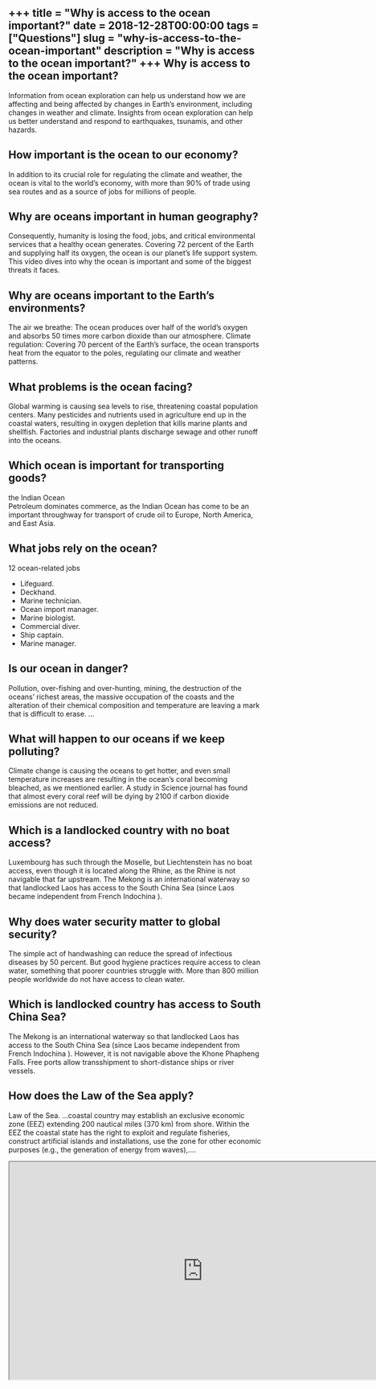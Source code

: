 +++
title = "Why is access to the ocean important?"
date = 2018-12-28T00:00:00
tags = ["Questions"]
slug = "why-is-access-to-the-ocean-important"
description = "Why is access to the ocean important?"
+++
Why is access to the ocean important?
-------------------------------------

Information from ocean exploration can help us understand how we are affecting and being affected by changes in Earth’s environment, including changes in weather and climate. Insights from ocean exploration can help us better understand and respond to earthquakes, tsunamis, and other hazards.

How important is the ocean to our economy?
------------------------------------------

In addition to its crucial role for regulating the climate and weather, the ocean is vital to the world’s economy, with more than 90% of trade using sea routes and as a source of jobs for millions of people.

Why are oceans important in human geography?
--------------------------------------------

Consequently, humanity is losing the food, jobs, and critical environmental services that a healthy ocean generates. Covering 72 percent of the Earth and supplying half its oxygen, the ocean is our planet’s life support system. This video dives into why the ocean is important and some of the biggest threats it faces.

Why are oceans important to the Earth’s environments?
-----------------------------------------------------

The air we breathe: The ocean produces over half of the world’s oxygen and absorbs 50 times more carbon dioxide than our atmosphere. Climate regulation: Covering 70 percent of the Earth’s surface, the ocean transports heat from the equator to the poles, regulating our climate and weather patterns.

What problems is the ocean facing?
----------------------------------

Global warming is causing sea levels to rise, threatening coastal population centers. Many pesticides and nutrients used in agriculture end up in the coastal waters, resulting in oxygen depletion that kills marine plants and shellfish. Factories and industrial plants discharge sewage and other runoff into the oceans.

Which ocean is important for transporting goods?
------------------------------------------------

the Indian Ocean  
Petroleum dominates commerce, as the Indian Ocean has come to be an important throughway for transport of crude oil to Europe, North America, and East Asia.

What jobs rely on the ocean?
----------------------------

12 ocean-related jobs

- Lifeguard.
- Deckhand.
- Marine technician.
- Ocean import manager.
- Marine biologist.
- Commercial diver.
- Ship captain.
- Marine manager.

Is our ocean in danger?
-----------------------

Pollution, over-fishing and over-hunting, mining, the destruction of the oceans’ richest areas, the massive occupation of the coasts and the alteration of their chemical composition and temperature are leaving a mark that is difficult to erase. …

What will happen to our oceans if we keep polluting?
----------------------------------------------------

Climate change is causing the oceans to get hotter, and even small temperature increases are resulting in the ocean’s coral becoming bleached, as we mentioned earlier. A study in Science journal has found that almost every coral reef will be dying by 2100 if carbon dioxide emissions are not reduced.

Which is a landlocked country with no boat access?
--------------------------------------------------

Luxembourg has such through the Moselle, but Liechtenstein has no boat access, even though it is located along the Rhine, as the Rhine is not navigable that far upstream. The Mekong is an international waterway so that landlocked Laos has access to the South China Sea (since Laos became independent from French Indochina ).

Why does water security matter to global security?
--------------------------------------------------

The simple act of handwashing can reduce the spread of infectious diseases by 50 percent. But good hygiene practices require access to clean water, something that poorer countries struggle with. More than 800 million people worldwide do not have access to clean water.

Which is landlocked country has access to South China Sea?
----------------------------------------------------------

The Mekong is an international waterway so that landlocked Laos has access to the South China Sea (since Laos became independent from French Indochina ). However, it is not navigable above the Khone Phapheng Falls. Free ports allow transshipment to short-distance ships or river vessels.

How does the Law of the Sea apply?
----------------------------------

Law of the Sea. …coastal country may establish an exclusive economic zone (EEZ) extending 200 nautical miles (370 km) from shore. Within the EEZ the coastal state has the right to exploit and regulate fisheries, construct artificial islands and installations, use the zone for other economic purposes (e.g., the generation of energy from waves),….

<iframe allow="accelerometer; autoplay; clipboard-write; encrypted-media; gyroscope; picture-in-picture" allowfullscreen="" class="__youtube_prefs__  epyt-is-override  no-lazyload" data-no-lazy="1" data-origheight="433" data-origwidth="770" data-skipgform_ajax_framebjll="" height="433" id="_ytid_15046" loading="lazy" src="https://www.youtube.com/embed/00AT5h_sOQM?enablejsapi=1&autoplay=0&cc_load_policy=0&cc_lang_pref=&iv_load_policy=1&loop=0&modestbranding=0&rel=1&fs=1&playsinline=0&autohide=2&theme=dark&color=red&controls=1&" title="YouTube player" width="770"></iframe>